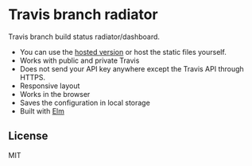 # Travis branch radiator
Travis branch build status radiator/dashboard.

* You can use the [hosted version](http://jliuhtonen.github.io/travis-branch-radiator) or host the static files yourself.
* Works with public and private Travis
* Does not send your API key anywhere except the Travis API through HTTPS.
* Responsive layout
* Works in the browser
* Saves the configuration in local storage
* Built with [Elm](http://elm-lang.org/)

## License

MIT
